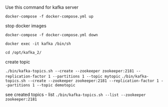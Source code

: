 
Use this command for kafka server

```docker-compose -f docker-compose.yml up```

stop docker images

```docker-compose -f docker-compose.yml down```

```docker exec -it kafka /bin/sh```

```cd /opt/kafka_2/```

create topic

```./bin/kafka-topics.sh --create --zookeeper zookeeper:2181 --replication-factor 1 --partitions 1 --topic mytopic```
```./bin/kafka-topics.sh --create --zookeeper zookeeper:2181 --replication-factor 1 --partitions 1 --topic demotopic```

see created topics - list
```./bin/kafka-topics.sh --list --zookeeper zookeeper:2181```